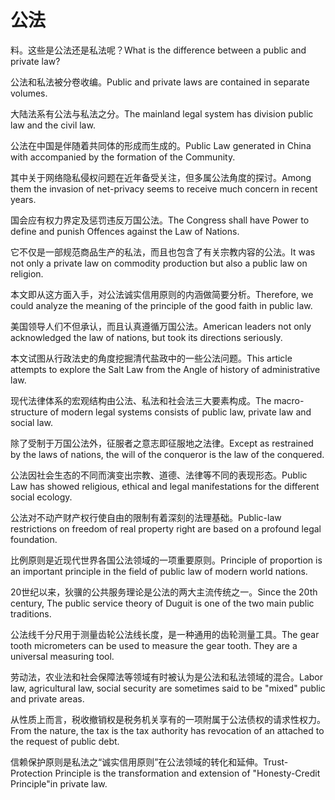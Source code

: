 # 公法

<p><span class="chinese">料。这些是公法还是私法呢？</span><span class="english">What is the difference between a public and private law?</span></p>

<p><span class="chinese">公法和私法被分卷收编。</span><span class="english">Public and private laws are contained in separate volumes.</span></p>

<p><span class="chinese">大陆法系有公法与私法之分。</span><span class="english">The mainland legal system has division public law and the civil law.</span></p>

<p><span class="chinese">公法在中国是伴随着共同体的形成而生成的。</span><span class="english">Public Law generated in China with accompanied by the formation of the Community.</span></p>

<p><span class="chinese">其中关于网络隐私侵权问题在近年备受关注，但多属公法角度的探讨。</span><span class="english">Among them the invasion of net-privacy seems to receive much concern in recent years.</span></p>

<p><span class="chinese">国会应有权力界定及惩罚违反万国公法。</span><span class="english">The Congress shall have Power to define and punish Offences against the Law of Nations.</span></p>

<p><span class="chinese">它不仅是一部规范商品生产的私法，而且也包含了有关宗教内容的公法。</span><span class="english">It was not only a private law on commodity production but also a public law on religion.</span></p>

<p><span class="chinese">本文即从这方面入手，对公法诚实信用原则的内涵做简要分析。</span><span class="english">Therefore, we could analyze the meaning of the principle of the good faith in public law.</span></p>

<p><span class="chinese">美国领导人们不但承认，而且认真遵循万国公法。</span><span class="english">American leaders not only acknowledged the law of nations, but took its directions seriously.</span></p>

<p><span class="chinese">本文试图从行政法史的角度挖掘清代盐政中的一些公法问题。</span><span class="english">This article attempts to explore the Salt Law from the Angle of history of administrative law.</span></p>

<p><span class="chinese">现代法律体系的宏观结构由公法、私法和社会法三大要素构成。</span><span class="english">The macro-structure of modern legal systems consists of public law, private law and social law.</span></p>

<p><span class="chinese">除了受制于万国公法外，征服者之意志即征服地之法律。</span><span class="english">Except as restrained by the laws of nations, the will of the conqueror is the law of the conquered.</span></p>

<p><span class="chinese">公法因社会生态的不同而演变出宗教、道德、法律等不同的表现形态。</span><span class="english">Public Law has showed religious, ethical and legal manifestations for the different social ecology.</span></p>

<p><span class="chinese">公法对不动产财产权行使自由的限制有着深刻的法理基础。</span><span class="english">Public-law restrictions on freedom of real property right are based on a profound legal foundation.</span></p>

<p><span class="chinese">比例原则是近现代世界各国公法领域的一项重要原则。</span><span class="english">Principle of proportion is an important principle in the field of public law of modern world nations.</span></p>

<p><span class="chinese">20世纪以来，狄骥的公共服务理论是公法的两大主流传统之一。</span><span class="english">Since the 20th century, The public service theory of Duguit is one of the two main public traditions.</span></p>

<p><span class="chinese">公法线千分尺用于测量齿轮公法线长度，是一种通用的齿轮测量工具。</span><span class="english">The gear tooth micrometers can be used to measure the gear tooth. They are a universal measuring tool.</span></p>

<p><span class="chinese">劳动法，农业法和社会保障法等领域有时被认为是公法和私法领域的混合。</span><span class="english">Labor law, agricultural law, social security are sometimes said to be "mixed" public and private areas.</span></p>

<p><span class="chinese">从性质上而言，税收撤销权是税务机关享有的一项附属于公法债权的请求性权力。</span><span class="english">From the nature, the tax is the tax authority has revocation of an attached to the request of public debt.</span></p>

<p><span class="chinese">信赖保护原则是私法之“诚实信用原则”在公法领域的转化和延伸。</span><span class="english">Trust-Protection Principle is the transformation and extension of "Honesty-Credit Principle"in private law.</span></p>

